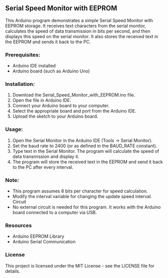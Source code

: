 ## Serial Speed Monitor with EEPROM
This Arduino program demonstrates a simple Serial Speed Monitor with EEPROM storage. It receives text characters from the serial monitor, calculates the speed of data transmission in bits per second, and then displays this speed on the serial monitor. It also stores the received text in the EEPROM and sends it back to the PC.

### Prerequisites:
- Arduino IDE installed
- Arduino board (such as Arduino Uno)

### Installation:
1. Download the Serial_Speed_Monitor_with_EEPROM.ino file.
2. Open the file in Arduino IDE.
3. Connect your Arduino board to your computer.
4. Select the appropriate board and port from the Arduino IDE.
5. Upload the sketch to your Arduino board.

### Usage:
1. Open the Serial Monitor in the Arduino IDE (Tools -> Serial Monitor).
2. Set the baud rate to 2400 (or as defined in the BAUD_RATE constant).
3. Type text in the Serial Monitor. The program will calculate the speed of data transmission and display it.
4. The program will store the received text in the EEPROM and send it back to the PC after every interval.

### Note:
- This program assumes 8 bits per character for speed calculation.
- Modify the interval variable for changing the update speed interval.
Circuit
- No external circuit is needed for this program. It works with the Arduino board connected to a computer via USB.

### Resources
- Arduino EEPROM Library
- Arduino Serial Communication

### License
This project is licensed under the MIT License - see the LICENSE file for details.
